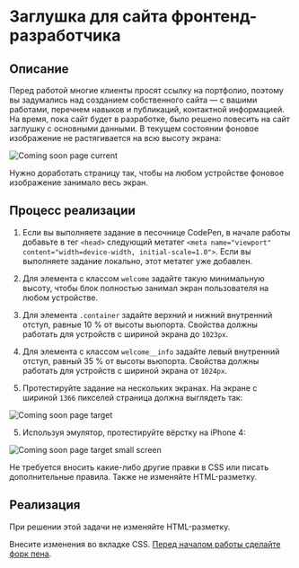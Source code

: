﻿# Заглушка для сайта фронтенд-разработчика

## Описание

Перед работой многие клиенты просят ссылку на портфолио, поэтому вы задумались над созданием собственного сайта — с вашими работами, перечнем навыков и публикаций, контактной информацией. На время, пока сайт будет в разработке, было решено повесить на сайт заглушку с основными данными. В текущем состоянии фоновое изображение не растягивается на всю высоту экрана:

![Coming soon page current](../../sources/breakpoints-page-current.jpg)

Нужно доработать страницу так, чтобы на любом устройстве фоновое изображение занимало весь экран.

## Процесс реализации

1. Если вы выполняете задание в песочнице CodePen, в начале работы добавьте в тег `<head>` следующий метатег `<meta name="viewport" content="width=device-width, initial-scale=1.0">`. Если вы выполняете задание локально, этот метатег уже добавлен.

2. Для элемента с классом `welcome` задайте такую минимальную высоту, чтобы блок полностью занимал экран пользователя на любом устройстве.

3. Для элемента `.container` задайте верхний и нижний внутренний отступ, равные 10 % от высоты вьюпорта. Свойства должны работать для устройств с шириной экрана до `1023px`.

4. Для элемента с классом `welcome__info` задайте левый внутренний отступ, равный 35 % от высоты вьюпорта. Свойства должны работать для устройств с шириной экрана от `1024px`.

5. Протестируйте задание на нескольких экранах. На экране с шириной `1366` пикселей страница должна выглядеть так:

![Coming soon page target](../../sources/breakpoints-page-step0.jpg)

5. Используя эмулятор, протестируйте вёрстку на iPhone 4:

![Coming soon page target small screen](../../sources/breakpoints-page-step1.jpg)

Не требуется вносить какие-либо другие правки в CSS или писать дополнительные правила. Также не изменяйте HTML-разметку.

## Реализация

При решении этой задачи не изменяйте HTML-разметку.

Внесите изменения во вкладке CSS. [Перед началом работы сделайте форк пена](https://codepen.io/Netology/pen/BmVdez).

